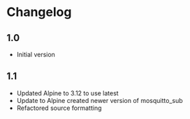 # Changelog

## 1.0
- Initial version

## 1.1
- Updated Alpine to 3.12 to use latest
- Update to Alpine created newer version of mosquitto_sub
- Refactored source formatting